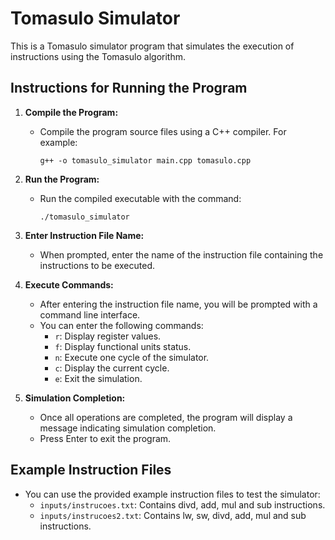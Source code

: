 # Tomasulo Simulator

This is a Tomasulo simulator program that simulates the execution of instructions using the Tomasulo algorithm.

## Instructions for Running the Program

1. **Compile the Program:**
    - Compile the program source files using a C++ compiler. For example:
      ```
      g++ -o tomasulo_simulator main.cpp tomasulo.cpp
      ```

2. **Run the Program:**
    - Run the compiled executable with the command:
      ```
      ./tomasulo_simulator
      ```

3. **Enter Instruction File Name:**
    - When prompted, enter the name of the instruction file containing the instructions to be executed.

4. **Execute Commands:**
    - After entering the instruction file name, you will be prompted with a command line interface.
    - You can enter the following commands:
      - `r`: Display register values.
      - `f`: Display functional units status.
      - `n`: Execute one cycle of the simulator.
      - `c`: Display the current cycle.
      - `e`: Exit the simulation.

5. **Simulation Completion:**
    - Once all operations are completed, the program will display a message indicating simulation completion.
    - Press Enter to exit the program.

## Example Instruction Files

- You can use the provided example instruction files to test the simulator:
    - `inputs/instrucoes.txt`: Contains divd, add, mul and sub instructions.
    - `inputs/instrucoes2.txt`: Contains lw, sw, divd, add, mul and sub instructions.
 
      
